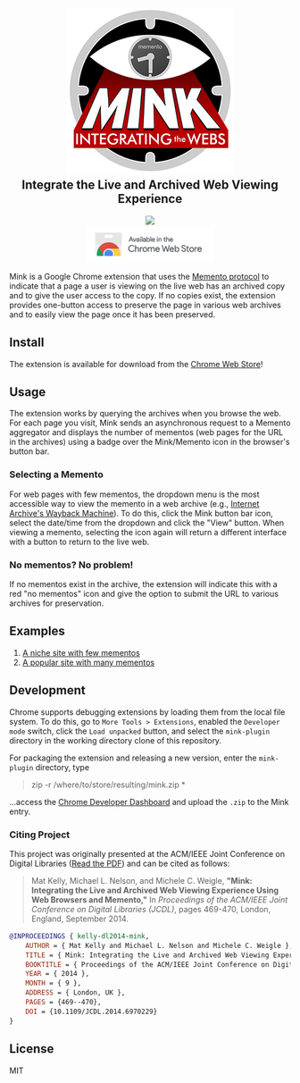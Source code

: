 <h2 align="center">
 <a href="https://github.com/machawk1/mink"><img src="https://github.com/machawk1/Mink/blob/main/meta/mink_marvel_300_noTrans.png" alt="Mink logo" /></a><br />Integrate the Live and Archived Web Viewing Experience</h2>

<p align="center">
  <a href="http://standardjs.com/"><img src="https://img.shields.io/badge/code%20style-standard-brightgreen.svg" /></a>
  <br /><a href="http://matkelly.com/mink"><img src="https://github.com/machawk1/Mink/blob/main/meta/chromeWebStore.png?raw=true"></a>
</p>


Mink is a Google Chrome extension that uses the [Memento protocol](https://tools.ietf.org/html/rfc7089) to indicate that a page a user is viewing on the live web has an archived copy and to give the user access to the copy. If no copies exist, the extension provides one-button access to preserve the page in various web archives and to easily view the page once it has been preserved.

## Install

The extension is available for download from the [Chrome Web Store](https://chrome.google.com/webstore/detail/mink/jemoalkmipibchioofomhkgimhofbbem)!

## Usage

The extension works by querying the archives when you browse the web. For each page you visit, Mink sends an asynchronous request to a Memento aggregator and displays the number of mementos (web pages for the URL in the archives) using a badge over the Mink/Memento icon in the browser's button bar.

### Selecting a Memento

For web pages with few mementos, the dropdown menu is the most accessible way to view the memento in a web archive (e.g., [Internet Archive's Wayback Machine](http://web.archive.org/)). To do this, click the Mink button bar icon, select the date/time from the dropdown and click the "View" button. When viewing a memento, selecting the icon again will return a different interface with a button to return to the live web.

### No mementos? No problem!

If no mementos exist in the archive, the extension will indicate this with a red "no mementos" icon and give the option to submit the URL to various archives for preservation.

## Examples
1. [A niche site with few mementos](https://github.com/machawk1/Mink/wiki/Examples#use-case-1-a-niche-site-with-few-mementos)
1. [A popular site with many mementos](https://github.com/machawk1/Mink/wiki/Examples#use-case-2-a-popular-site-with-many-mementos)

## Development

Chrome supports debugging extensions by loading them from the local file system. To do this, go to `More Tools > Extensions`, enabled the `Developer mode` switch, click the `Load unpacked` button, and select the `mink-plugin` directory in the working directory clone of this repository.

For packaging the extension and releasing a new version, enter the `mink-plugin` directory, type

<blockquote>zip -r /where/to/store/resulting/mink.zip *</blockquote>

...access the [Chrome Developer Dashboard](https://chrome.google.com/webstore/developer/dashboard/) and upload the `.zip` to the Mink entry.

### Citing Project

This project was originally presented at the ACM/IEEE Joint Conference on Digital Libraries ([Read the PDF](https://matkelly.com/papers/2014_dl_mink.pdf)) and can be cited as follows:

> Mat Kelly, Michael L. Nelson, and Michele C. Weigle, __"Mink: Integrating the Live and Archived Web Viewing Experience Using Web Browsers and Memento,"__ In _Proceedings of the ACM/IEEE Joint Conference on Digital Libraries (JCDL)_, pages 469-470, London, England, September 2014.

```bib
@INPROCEEDINGS { kelly-dl2014-mink,
    AUTHOR = { Mat Kelly and Michael L. Nelson and Michele C. Weigle },
    TITLE = { Mink: Integrating the Live and Archived Web Viewing Experience Using Web Browsers and Memento },
    BOOKTITLE = { Proceedings of the ACM/IEEE Joint Conference on Digital Libraries (JCDL) },
    YEAR = { 2014 },
    MONTH = { 9 },
    ADDRESS = { London, UK },
    PAGES = {469--470},
    DOI = {10.1109/JCDL.2014.6970229}
}
```


## License

MIT

